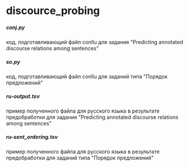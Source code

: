# discource_probing
##### conj.py 
код, подготавливающий файл conllu для задания "Predicting annotated discourse relations among sentences"
##### so.py
код, подготавливающий файл conllu для заданий типа "Порядок предложений"
##### ru-output.tsv 
пример полученного файла для русского языка в результате предобработки для задания "Predicting annotated discourse relations among sentences"
##### ru-sent_ordering.tsv
пример полученного файла для русского языка в результате предобработки для заданий типа "Порядок предложений"
